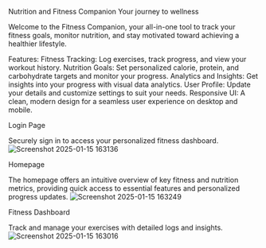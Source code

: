 Nutrition and Fitness Companion
Your journey to wellness

Welcome to the Fitness Companion, your all-in-one tool to track your fitness goals, monitor nutrition, and stay motivated toward achieving a healthier lifestyle.

Features:
Fitness Tracking: Log exercises, track progress, and view your workout history.
Nutrition Goals: Set personalized calorie, protein, and carbohydrate targets and monitor your progress.
Analytics and Insights: Get insights into your progress with visual data analytics.
User Profile: Update your details and customize settings to suit your needs.
Responsive UI: A clean, modern design for a seamless user experience on desktop and mobile.

Login Page

Securely sign in to access your personalized fitness dashboard.
![Screenshot 2025-01-15 163136](https://github.com/user-attachments/assets/b7bfa549-1f35-4815-8c08-30666365c1da)

Homepage

The homepage offers an intuitive overview of key fitness and nutrition metrics, providing quick access to essential features and personalized progress updates.
![Screenshot 2025-01-15 163249](https://github.com/user-attachments/assets/abd125ee-e740-484d-a809-b6b4645aa55b)

Fitness Dashboard

Track and manage your exercises with detailed logs and insights.
![Screenshot 2025-01-15 163016](https://github.com/user-attachments/assets/181163b9-dafb-48b0-b6b7-adfb91b66150)
